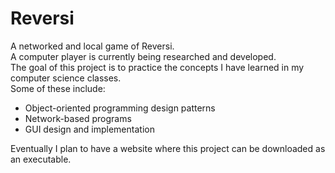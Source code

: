 # Reversi
A networked and local game of Reversi.<br>
A computer player is currently being researched and developed.<br>
The goal of this project is to practice the concepts I have learned in my computer science classes.<br>
Some of these include:
- Object-oriented programming design patterns
- Network-based programs
- GUI design and implementation

Eventually I plan to have a website where this project can be downloaded as an executable.
